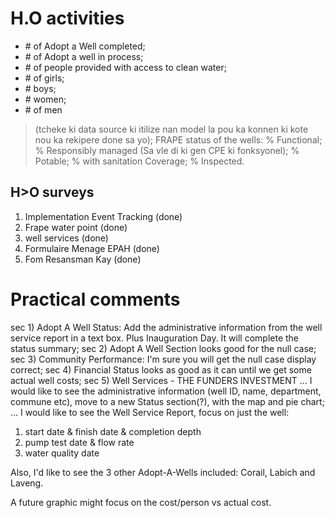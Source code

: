 # H.O activities

- \# of Adopt a Well completed;
- \# of Adopt a well in process;
- \# of people provided with access to clean water;
- \# of girls;
- \# boys;
- \# women;
- \# of men

> (tcheke ki data source ki itilize nan model la pou ka konnen ki kote nou ka rekipere done sa yo); FRAPE status of the wells: % Functional; % Responsibly managed (Sa vle di ki gen CPE ki fonksyonel); % Potable; % with sanitation Coverage; % Inspected.

## H>O surveys

1. Implementation Event Tracking (done)
2. Frape water point (done)
3. well services (done)
4. Formulaire Menage EPAH (done)
5. Fom Resansman Kay (done)

# Practical comments

sec 1) Adopt A Well Status: Add the administrative information from the well service report in a text box. Plus Inauguration Day. It will complete the status summary;
sec 2) Adopt A Well Section looks good for the null case;
sec 3) Community Performance: I'm sure you will get the null case display correct;
sec 4) Financial Status looks as good as it can until we get some actual well costs;
sec 5) Well Services - THE FUNDERS INVESTMENT
... I would like to see the administrative information (well ID, name, department, commune etc), move to a new Status section(?), with the map and pie chart;
... I would like to see the Well Service Report, focus on just the well:

1. start date & finish date & completion depth
2. pump test date & flow rate
3. water quality date

Also, I'd like to see the 3 other Adopt-A-Wells included: Corail, Labich and Laveng.

A future graphic might focus on the cost/person vs actual cost.
